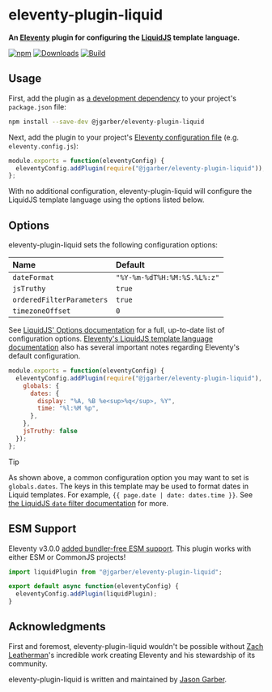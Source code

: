 # eleventy-plugin-liquid

**An [Eleventy](https://www.11ty.dev) plugin for configuring the [LiquidJS](https://liquidjs.com) template language.**

[![npm](https://img.shields.io/npm/v/@jgarber/eleventy-plugin-liquid.svg?logo=npm&style=for-the-badge)](https://www.npmjs.com/package/@jgarber/eleventy-plugin-liquid)
[![Downloads](https://img.shields.io/npm/dt/@jgarber/eleventy-plugin-liquid.svg?logo=npm&style=for-the-badge)](https://www.npmjs.com/package/@jgarber/eleventy-plugin-liquid)
[![Build](https://img.shields.io/github/actions/workflow/status/jgarber623/eleventy-plugin-liquid/ci.yml?branch=main&logo=github&style=for-the-badge)](https://github.com/jgarber623/eleventy-plugin-liquid/actions/workflows/ci.yml)

## Usage

First, add the plugin as [a development dependency](https://docs.npmjs.com/cli/configuring-npm/package-json#devdependencies) to your project's `package.json` file:

```sh
npm install --save-dev @jgarber/eleventy-plugin-liquid
```

Next, add the plugin to your project's [Eleventy configuration file](https://www.11ty.dev/docs/config#default-filenames) (e.g. `eleventy.config.js`):

```js
module.exports = function(eleventyConfig) {
  eleventyConfig.addPlugin(require("@jgarber/eleventy-plugin-liquid"));
};
```

With no additional configuration, eleventy-plugin-liquid will configure the LiquidJS template language using the options listed below.

## Options

eleventy-plugin-liquid sets the following configuration options:

| Name                      | Default                     |
|:--------------------------|:----------------------------|
| `dateFormat`              | `"%Y-%m-%dT%H:%M:%S.%L%:z"` |
| `jsTruthy`                | `true`                      |
| `orderedFilterParameters` | `true`                      |
| `timezoneOffset`          | `0`                         |

See [LiquidJS' Options documentation](https://liquidjs.com/tutorials/options.html) for a full, up-to-date list of configuration options. [Eleventy's LiquidJS template language documentation](https://www.11ty.dev/docs/languages/liquid/) also has several important notes regarding Eleventy's default configuration.

```js
module.exports = function(eleventyConfig) {
  eleventyConfig.addPlugin(require("@jgarber/eleventy-plugin-liquid"), {
    globals: {
      dates: {
        display: "%A, %B %e<sup>%q</sup>, %Y",
        time: "%l:%M %p",
      },
    },
    jsTruthy: false
  });
};
```

> [!TIP]
> As shown above, a common configuration option you may want to set is `globals.dates`. The keys in this template may be used to format dates in Liquid templates. For example, `{{ page.date | date: dates.time }}`. See [the LiquidJS `date` filter documentation](https://liquidjs.com/filters/date.html) for more.

## ESM Support

Eleventy v3.0.0 [added bundler-free ESM support](https://www.11ty.dev/blog/canary-eleventy-v3). This plugin works with either ESM or CommonJS projects!

```js
import liquidPlugin from "@jgarber/eleventy-plugin-liquid";

export default async function(eleventyConfig) {
  eleventyConfig.addPlugin(liquidPlugin);
}
```

## Acknowledgments

First and foremost, eleventy-plugin-liquid wouldn't be possible without [Zach Leatherman](https://www.zachleat.com)'s incredible work creating Eleventy and his stewardship of its community.

eleventy-plugin-liquid is written and maintained by [Jason Garber](https://sixtwothree.org).
